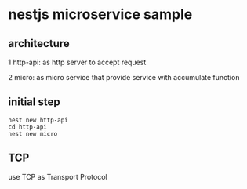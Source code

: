 # nestjs microservice sample

## architecture

1 http-api: as http server to accept request

2 micro: as micro service that provide service with accumulate function

## initial step

```shell
nest new http-api
cd http-api
nest new micro
```

## TCP

use TCP as Transport Protocol